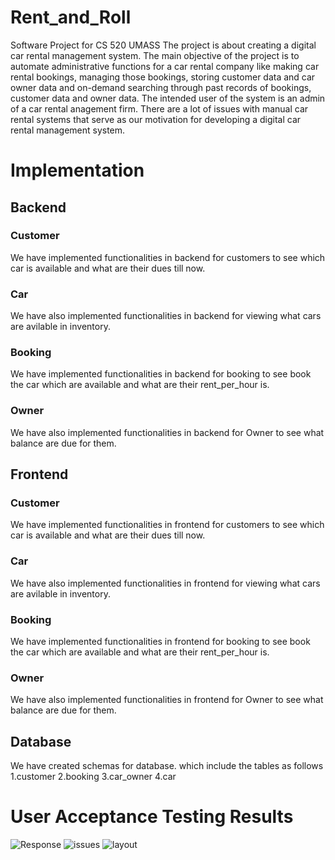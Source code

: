 # Rent_and_Roll
Software Project for CS 520 UMASS
The project is about creating a digital car rental management system. The main objective of the project is to automate administrative functions for a car rental company like making car rental bookings, managing those bookings, storing customer data and car owner data and on-demand searching through past records of bookings, customer data and owner data. The intended user of the system is an admin of a car rental  anagement firm. There are a lot of issues with manual car rental systems that serve as our motivation for developing a digital car rental management system.
# Implementation
## Backend
### Customer
We have implemented functionalities in backend for customers to see which car is available and what are their dues till now.
### Car
We have also implemented functionalities in backend for viewing what cars are avilable in inventory.
### Booking
We have implemented functionalities in backend for booking to see book the car which are available and what are their rent_per_hour is.
### Owner
We have also implemented functionalities in backend for Owner to see what balance are due for them.

## Frontend
### Customer
We have implemented functionalities in frontend for customers to see which car is available and what are their dues till now.
### Car
We have also implemented functionalities in frontend for viewing what cars are avilable in inventory.
### Booking
We have implemented functionalities in frontend for booking to see book the car which are available and what are their rent_per_hour is.
### Owner
We have also implemented functionalities in frontend for Owner to see what balance are due for them.
## Database
We have created schemas for database.
which include the tables as follows 1.customer 2.booking 3.car_owner 4.car

# User Acceptance Testing Results
![Response](https://github.com/Kartikay77/Rent_and_Roll/assets/56752791/fb04731a-a713-4f05-b4de-1b7147fb34d9)
![issues](https://github.com/Kartikay77/Rent_and_Roll/assets/56752791/bf02bb4a-b6e0-4f91-a3e9-9437a81218f2)
![layout](https://github.com/Kartikay77/Rent_and_Roll/assets/56752791/ad61302e-dc5d-41cf-bce1-e7458c8b5011)







